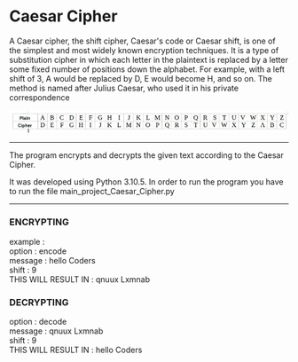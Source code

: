 # Caesar Cipher
A Caesar cipher, the shift cipher, Caesar's code or Caesar shift, is one of the simplest and most widely known encryption techniques. It is a type of substitution cipher in which each letter in the plaintext is replaced by a letter some fixed number of positions down the alphabet. For example, with a left shift of 3, A would be replaced by D, E would become H, and so on. The method is named after Julius Caesar, who used it in his private correspondence

![Screenshot](Caesar_cipher_left_shift_of_3.JPG)

-----

The program encrypts and decrypts the given text according to the Caesar Cipher. 

It was developed using Python 3.10.5.
In order to run the program you have to run the file main_project_Caesar_Cipher.py

-----
### ENCRYPTING
example :  
option : encode  
message : hello Coders  
shift : 9  
THIS WILL RESULT IN : qnuux Lxmnab  

### DECRYPTING
option : decode  
message : qnuux Lxmnab  
shift : 9  
THIS WILL RESULT IN : hello Coders  